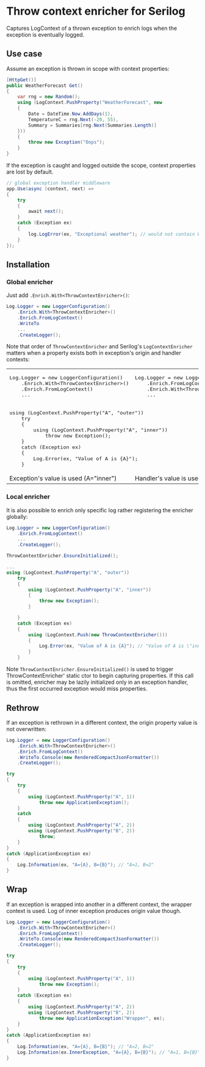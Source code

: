 # Throw context enricher for Serilog
Captures LogContext of a thrown exception to enrich logs when the exception is eventually logged.

## Use case
Assume an exception is thrown in scope with context properties:
```c#
[HttpGet()]
public WeatherForecast Get()
{
    var rng = new Random();
    using (LogContext.PushProperty("WeatherForecast", new
    {
        Date = DateTime.Now.AddDays(1),
        TemperatureC = rng.Next(-20, 55),
        Summary = Summaries[rng.Next(Summaries.Length)]
    }))
    {
        throw new Exception("Oops");
    }
}
```
If the exception is caught and logged outside the scope, context properties are lost by default.
```c#
// global exception handler middleware
app.Use(async (context, next) =>
{
    try
    {
        await next();
    }
    catch (Exception ex)
    {
        log.LogError(ex, "Exceptional weather"); // would not contain WeatherForecast property`
    }
});

```

## Installation
### Global enricher
Just add `.Enrich.With<ThrowContextEnricher>()`:

```c#
Log.Logger = new LoggerConfiguration()
    .Enrich.With<ThrowContextEnricher>()
    .Enrich.FromLogContext()
    .WriteTo
    ...
    .CreateLogger();
```

Note that order of `ThrowContextEnricher` and Serilog's `LogContextEnricher` matters when a property exists both in exception's origin and handler contexts:

<table> 
    <tr>
        <td>
<pre lang="c#">
Log.Logger = new LoggerConfiguration()
    .Enrich.With&lt;ThrowContextEnricher&gt;()
    .Enrich.FromLogContext()
    ...
</pre>
        </td>
        <td>
<pre lang="c#">
Log.Logger = new LoggerConfiguration()
    .Enrich.FromLogContext()
    .Enrich.With&lt;ThrowContextEnricher&gt;()
    ...
</pre>    
    </tr>
    <tr>
        <td colspan="2">
<pre lang="c#">
using (LogContext.PushProperty("A", "outer"))
    try
    {
        using (LogContext.PushProperty("A", "inner"))
            throw new Exception();
    }
    catch (Exception ex)
    {
        Log.Error(ex, "Value of A is {A}");
    }
</pre>
        </td>
    </tr>
    <tr>
        <td>Exception's value is used (A="inner")</td>
        <td>Handler's value is used (A="outer")</td>
    </tr>
</table>

### Local enricher
It is also possible to enrich only specific log rather registering the enricher globally:

```c#
Log.Logger = new LoggerConfiguration()
    .Enrich.FromLogContext()
    ...
    .CreateLogger();

ThrowContextEnricher.EnsureInitialized();

...
using (LogContext.PushProperty("A", "outer"))
    try
    {
        using (LogContext.PushProperty("A", "inner"))
        {
            throw new Exception();
        }

    }
    catch (Exception ex)
    {
        using (LogContext.Push(new ThrowContextEnricher()))
        {
            Log.Error(ex, "Value of A is {A}"); // "Value of A is \"inner\""
        }
    }
```

Note `ThrowContextEnricher.EnsureInitialized()` is used to trigger ThrowContextEnricher' static ctor to begin capturing properties. If this call is omitted, enricher may be lazily initialized only in an exception handler, thus the first occurred exception would miss properties.

## Rethrow
If an exception is rethrown in a different context, the origin property value is not overwritten:
```c#
Log.Logger = new LoggerConfiguration()
    .Enrich.With<ThrowContextEnricher>()
    .Enrich.FromLogContext()
    .WriteTo.Console(new RenderedCompactJsonFormatter())
    .CreateLogger();

try
{
    try
    {
        using (LogContext.PushProperty("A", 1))
            throw new ApplicationException();
    }
    catch
    {
        using (LogContext.PushProperty("A", 2))
        using (LogContext.PushProperty("B", 2))
            throw;
    }
}
catch (ApplicationException ex)
{
    Log.Information(ex, "A={A}, B={B}"); // "A=1, B=2"
}
```

## Wrap
If an exception is wrapped into another in a different context, the wrapper context is used. Log of inner exception produces origin value though.

```c#
Log.Logger = new LoggerConfiguration()
    .Enrich.With<ThrowContextEnricher>()
    .Enrich.FromLogContext()
    .WriteTo.Console(new RenderedCompactJsonFormatter())
    .CreateLogger();

try
{
    try
    {
        using (LogContext.PushProperty("A", 1))
            throw new Exception();
    }
    catch (Exception ex)
    {
        using (LogContext.PushProperty("A", 2))
        using (LogContext.PushProperty("B", 2))
            throw new ApplicationException("Wrapper", ex);
    }
}
catch (ApplicationException ex)
{
    Log.Information(ex, "A={A}, B={B}"); // "A=2, B=2"
    Log.Information(ex.InnerException, "A={A}, B={B}"); // "A=1, B={B}"
}
```
